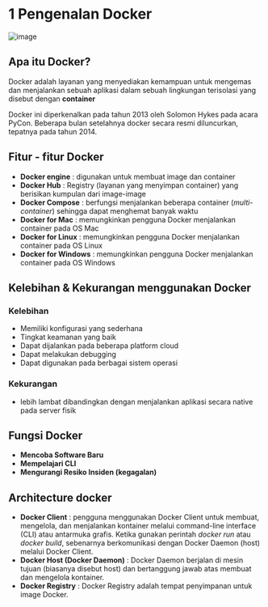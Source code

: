 # 1 Pengenalan Docker

![image](https://github.com/SonyVansha25/Docker-Learning/assets/152833966/9b9aec6b-2c15-4d62-9b6c-eacc27e26c86)


## Apa itu Docker?

Docker adalah layanan yang menyediakan kemampuan untuk mengemas dan menjalankan sebuah aplikasi dalam sebuah lingkungan terisolasi yang disebut dengan <b>container</b>

Docker ini diperkenalkan pada tahun 2013 oleh Solomon Hykes pada acara PyCon. Beberapa bulan setelahnya docker secara resmi diluncurkan, tepatnya pada tahun 2014.

## Fitur - fitur Docker

- <b color="blu">Docker engine</b> : digunakan untuk membuat image dan container
- <b>Docker Hub</b> : Registry (layanan yang menyimpan container) yang berisikan kumpulan dari image-image
- <b>Docker Compose</b> : berfungsi menjalankan beberapa container (<i>multi-container</i>) sehingga dapat menghemat banyak waktu
- <b>Docker for Mac</b> : memungkinkan pengguna Docker menjalankan container pada OS Mac
- <b>Docker for Linux</b> : memungkinkan pengguna Docker menjalankan container pada OS Linux
- <b>Docker for Windows</b> : memungkinkan pengguna Docker menjalankan container pada OS Windows

## Kelebihan & Kekurangan menggunakan Docker

### Kelebihan
- Memiliki konfigurasi yang sederhana
- Tingkat keamanan yang baik
- Dapat dijalankan pada beberapa platform cloud
- Dapat melakukan debugging
- Dapat digunakan pada berbagai sistem operasi

### Kekurangan
- lebih lambat dibandingkan dengan menjalankan aplikasi secara native pada server fisik


## Fungsi Docker
- <b>Mencoba Software Baru</b>
- <b>Mempelajari CLI</b>
- <b>Mengurangi Resiko Insiden (kegagalan)</b>

## Architecture docker
- <b>Docker Client</b> : pengguna menggunakan Docker Client untuk membuat, mengelola, dan menjalankan kontainer melalui command-line interface (CLI) atau antarmuka grafis. Ketika gunakan perintah <i>docker run</i> atau <i>docker build</i>, sebenarnya berkomunikasi dengan Docker Daemon (host) melalui Docker Client.
- <b>Docker Host (Docker Daemon)</b> : Docker Daemon berjalan di mesin tujuan (biasanya disebut host) dan bertanggung jawab atas membuat dan mengelola kontainer.
- <b>Docker Registry</b> : Docker Registry adalah tempat penyimpanan untuk image Docker. 